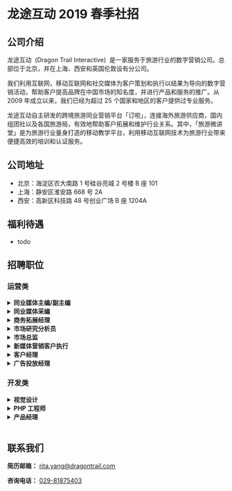 # 龙途互动 2019 春季社招

## 公司介绍

龙途互动  (Dragon Trail Interactive)  是一家服务于旅游行业的数字营销公司。总部位于北京，并在上海、西安和英国伦敦设有分公司。

我们利用互联网，移动互联网和社交媒体为客户策划和执行以结果为导向的数字营销活动，帮助客户提高品牌在中国市场的知名度，并进行产品和服务的推广。从 2009 年成立以来，我们已经为超过 25 个国家和地区的客户提供过专业服务。

龙途互动自主研发的跨境旅游同业营销平台「订啦」，连接海外旅游供应商，国内组团社以及各国旅游局，有效地帮助客户拓展和维护行业关系。其中，「旅游微讲堂」是为旅游行业量身打造的移动教学平台，利用移动互联网技术为旅游行业带来便捷高效的培训和认证服务。

## 公司地址

- 北京：海淀区农大南路 1 号硅谷亮城 2 号楼 B 座 101
- 上海：静安区淮安路 668 号 2A
- 西安：高新区科技路 48 号创业广场 B 座 1204A

## 福利待遇

- todo

## 招聘职位

### 运营类

<details><summary><strong>同业媒体主编/副主编</strong></summary>

<br/>

> **招聘人数：** 1 &nbsp;&nbsp;&nbsp;&nbsp; **办公室地点：** 北京/上海

**岗位职责：**

- 负责同业媒体账号内容策划及工作计划制定
- 挖掘行业动态与热点，及时发布行业资讯、事件报道
- 与旅游机构与企业紧密联系，及时获取最新活动情报，开展采写工作
- 制定同业媒体账号推广策略，扩大账号影响力

**任职要求：**

- 大学本科以上学历，具备中英双语能力者优先
- 三年以上新闻传媒或旅游行业从业经验，有采写、账号运营管理、内容策划经验
- 具备良好的语言文字功底和逻辑思维能力，善于对外交流
- 善于抓取时事新闻及网络热点，有旅游行业相关经验者优先
- 具备良好的工作执行力，有团队合作意识

**[发送简历](mailto:rita.yang@dragontrail.com?subject=应聘-同业媒体主编/副主编-姓名)**

<br>

</details>

<details><summary><strong>同业媒体采编</strong></summary>

<br/>

> **招聘人数：** 1 &nbsp;&nbsp;&nbsp;&nbsp; **办公室地点：** 北京/上海

**岗位职责：**

- 配合主编开展行业资讯采集、编写工作
- 参加行业活动，进行事件报道
- 制定人物采访计划、提纲，进行采访、报道

**任职要求：**

- 大学本科以上学历，具备中英双语能力者优先
- 一年以上新闻传媒或旅游行业从业经验，善于捕捉时事热点，有人物采访、采编报道经验
- 具备良好的语言文字功底和逻辑思维能力，善于对外交流
- 具备良好的工作执行力，有团队合作意识

**[发送简历](mailto:rita.yang@dragontrail.com?subject=应聘-同业媒体采编-姓名)**

<br/>

</details>

<details><summary><strong>商务拓展经理</strong></summary>

<br/>

> **招聘人数：** 1 &nbsp;&nbsp;&nbsp;&nbsp; **办公室地点：** 北京

**岗位职责：**

- 在旅游行业内开发新市场，识别潜在客户，寻找合作商机
- 通过向客户提供新的解决方案和服务来维护现有客户关系
- 为客户定制专业、有效的方案和产品
- 参加行业内的活动，例如行业会议和展会等，寻找潜在销售机会并提高公司在该行业的知名度
- 与市场部合作利用对市场和竞争对手的分析，形成公司独特的销售方案和差异化销售
- 主动与管理层和团队进行沟通，并通过与公司其他部门的合作来优化客户服务和提升销售机会

**任职要求：**

- 三年以上的业务拓展或者销售工作经验
- 拥有丰富的数字营销和旅游行业经验者优先
- 良好的策划、方案撰写和演讲技巧
- 能适应多重工作任务，在有效期内能独立完成任务，并建立良好的行业关系
- 能够快速发展新的业务关系，赢得信任
- 有多元文化的工作经验
- 优秀的中英文口语和书面表达能力
- 熟练使用 Microsoft Word、Power Point 和 Excel

**[发送简历](mailto:rita.yang@dragontrail.com?subject=应聘-商务拓展经理-姓名)**

<br/>

</details>

<details><summary><strong>市场研究分析员</strong></summary>

<br/>

> **招聘人数：** 1 &nbsp;&nbsp;&nbsp;&nbsp; **办公室地点：** 北京

**岗位职责：**

- 协助市场销售部，对行业内优秀、经典营销案例进行研究
- 收集、分析和汇总数据和趋势，提供市场监测和信息研究，明确当前的以及新兴的行业趋势
- 与市场营销团队合作，定期制作研究报告
- 编制月度和季度行业报告，并提供主要行业参与者的主要统计数据
- 使用传统和先进的方法来进行深入的数据分析

**任职要求：**

- 本科以上学历，市场营销或工商管理等相关专业，一年以上的数据研究及相关工作经验
- 旅游或新媒体相关经验，对数字营销行业非常感兴趣
- 优秀的书面和口头沟通技巧
- 很强的分析能力和批判性思维能力
- 注重细节，有很强的组织能力
- 比较了解中国的商业环境
- 积极主动，能够独立完成工作
- 擅长 Excel、PowerPoint 和 SPSS

**[发送简历](mailto:rita.yang@dragontrail.com?subject=应聘-市场研究分析员-姓名)**

<br/>

</details>

<details><summary><strong>市场总监</strong></summary>

<br/>

> **招聘人数：** 1 &nbsp;&nbsp;&nbsp;&nbsp; **办公室地点：** 北京

**岗位职责：**

- 管理线下活动、展销会、网络研讨会等会议，增强龙途互动在中国和国际市场的知名度
- 监测和分析媒体出版的有关中国出境游和数字营销的最新趋势和报告，并协助将其翻译成英文
- 与业内高级管理层、专家和媒体联系采访，收集市场见解，为我们的博客、时事通讯、报告和出品指南提供内容
- 协助编写当前和新产品的营销材料、案例分析，展示公司的服务和产品，并对公司网站内容进行更新
- 设计和撰写新闻稿、文章、中文报告，并通过公司每月时事通讯、新媒体等相关渠道进行传播
- 根据每月营销活动，准备月度报告

**任职要求：**

- 至少三年市场营销相关经验
- 优秀的中英文书面和口头表达能力(包括翻译技巧)
- 熟练掌握数字营销传播方面的技能和知识
- 了解中国主流社交媒体平台，搜索引擎优化和线上营销活动
- 良好的研究和分析能力
- 关注细节，以确保较高的文案编辑标准
- 熟悉 Microsoft Word、Power Point、Excel 和 Word Press，有使用图片编辑和设计软件的能力为佳
- 在旅游和数字营销方面有相关经验者优先

**[发送简历](mailto:rita.yang@dragontrail.com?subject=应聘-市场总监-姓名)**

<br/>

</details>

<details><summary><strong>新媒体营销客户执行</strong></summary>

<br/>

> **招聘人数：** 3 &nbsp;&nbsp;&nbsp;&nbsp; **办公室地点：** 北京、上海、西安

**岗位职责：**

- 负责根据客户品牌，制定社交媒体战略
- 根据运营战略制定具体的运营策略，并负责实施，达到相应运营指标
- 制定社交媒体营销活动方案，并配合客户经理保证方案的实施执行
- 不断总结社交媒体平台的案例和成功经验，创新思维，应用新服务于公司业务
- 在微博微信日常运营过程中与客户进行深度沟通
- 制定周度、月度、年度帐号维护计划。按时高质量完成微博微信运营报告

**任职要求：**

- 本科学历以上，有海外学习工作经历，传播、市场营销等相关专业毕业优先
- 热爱互联网,热爱旅游行业。有旅游行业，新媒体行业工作经验者优先
- 工作热情、细致认真
- 了解关注数字营销领域的各类新技术产品
- 对社交媒体帐号运营有自己的见解并曾运用于实践
- 具有良好的中、英文沟通能力,善于在国际化团队工作，并能很好地与海外客户交流

**[发送简历](mailto:rita.yang@dragontrail.com?subject=应聘-新媒体营销客户执行-姓名)**

<br/>

</details>

<details><summary><strong>客户经理</strong></summary>

<br/>

> **招聘人数：** 1 **办公室地点：** 北京、西安、上海

**岗位职责：**

- 管理现有客户业务
- 引领年轻的数字营销团队及创意计划过程
- 对客户中文网站的内容维护、更新、管理等进行负责
- 协助和维持现有客户关系
- 进行在线调研及市场计划
- 对社交媒体账户数据进行统计及提供相应分析报告
- 管理社交媒体在线活动，促进线上参与度，提高客户品牌知名度
- 和公司管理团队密切沟通，高效完成各项任务

**任职要求：**

- PR、传播、新闻、广告、市场专业
- 3 年以上客户管理相关经验
- 充足的中国社交媒体、在线市场营销、及数字整合营销、传播的相关背景经验
- 对社交媒体及市场传播有强烈的兴趣
- 英语精通
- 能适应多重工作任务，在有效期内能独立完成任务，分清事情主次，态度积极、注重细节、有极强的沟通及组织能力
- 有在线营销背景，如 SEO 、SEM、 CPC、CPA 及旅游市场营销背景的优先考虑

**[发送简历](mailto:rita.yang@dragontrail.com?subject=应聘-客户经理-姓名)**

<br/>

</details>

<details><summary><strong>广告投放经理</strong></summary>

<br/>

> **招聘人数：** 1 &nbsp;&nbsp;&nbsp;&nbsp; **办公室地点：** 北京、西安

**岗位职责：**

- 负责广告投放计划的制定及广告效果分析、评估，通过投放数据有效的对投放渠道进行优化，降低投放成本
- 负责平台数据日报体系的搭建和日常数据收集汇总
- 具备优秀的数据分析能力，能够从数据中挖掘规律与方法，进行广告策略调整
- 对产品投放的媒体质量进行把控
- 监测和分析各客户网站流量数据，善于从数据中发现问题

**任职要求：**

- 市场营销、广告学专业相关专业，1 年以上广告投放工作经验
- 熟悉微博粉丝通，粉丝头条，微信朋友圈，微信公众号，广点通等渠道推广方式
- 思维敏捷，对数据变化敏感度高，较强的数据分析能力
- 能够熟练使用 GA 和百度统计等流量分析软件
- 很强的逻辑分析能力、执行能力和协调沟通能力
- 喜欢网络推广，有互联网旅游行业工作经验者优先
- 英文读写能力佳者优先

**[发送简历](mailto:rita.yang@dragontrail.com?subject=应聘-广告投放经理-姓名)**

<br/>

</details>

### 开发类

<details><summary><strong>视觉设计</strong></summary>

<br/>

> **招聘人数：** 1 &nbsp;&nbsp;&nbsp;&nbsp; **办公室地点：** 西安

**岗位职责：**

- 负责网站产品和在线推广项目的整体视觉设计，并确保产品视觉效果的一致性和发展性，充满想象力，性格开朗，富有创造力，善于思考。

**任职要求：**

- 本科学历以上，相关设计专业毕业
- 三年以上网页设计相关经验
- 精通 Photoshop、Illustrator 等设计软件
- 了解东西方网页设计的差异，具有中英文网页设计的能力
- 能合理分析客户的商业需求，了解网页设计对用户操作行为的影响
- 熟悉 FLASH 制作者优先
- 熟悉 HTML/CSS/Javascript 语言者优先

**[发送简历](mailto:rita.yang@dragontrail.com?subject=应聘-视觉设计-姓名)**

<br/>

</details>

<details><summary><strong>PHP 工程师</strong></summary>

<br/>

> **招聘人数：** 2 &nbsp;&nbsp;&nbsp;&nbsp; **办公室地点：** 西安

**岗位职责：**

- 理解和分析产品需求，制定合理技术方案与开发计划
- 负责产品后台模块功能开发，跟踪相关的新技术
- 对产品改进提出合理建议，并参与到产品各个关键需求阶段
- 解决各种开发上的问题，确保项目按期完成
- 负责组内迭代，并参与其他组之间的工作协调

**任职要求：**

- 全日制统招本科以上学历，计算机科学与技术及相关专业
- 两年以上 PHP 开发经验，有大型网站开发经验者优先
- 熟练使用 MySQL，良好的数据库设计和丰富的优化经验
- 熟悉 Memcached 或 Redis 等 NoSQL 技术
- 熟练运用 git 进行版本控制
- 熟悉 linux 常用操作命令
- 熟悉 PHP 开源开发框架者优先

**加分项：**

- Laravel 开发经验
- swoole 或 workerman 使用和开发经验
- 熟练使用 Elastic Search

**[发送简历](mailto:rita.yang@dragontrail.com?subject=应聘-PHP工程师-姓名)**

<br/>

</details>

<details><summary><strong>产品经理</strong></summary>

<br/>

> **招聘人数：** 1 &nbsp;&nbsp;&nbsp;&nbsp; **办公室地点：** 西安

**岗位职责：**

- 根据公司产品战略，进行新产品的研究和规划
- 负责产品的功能规划，产品原型设计、需求文档编写
- 负责产品管理，制定可执行的计划并驱动监控执行，跟进产品的流程及进度，保证产品如期上线
- 负责运营计划制定，并监督执行，对运营指标负责
- 负责收集用户的反馈，不断优化产品功能
- 分析及跟踪竞争对手，定期进行竞品分析，吸取行业优点
- 负责跟踪互联网行业的发展动态，掌握产品趋势和设计趋势
- 负责团队管理工作，协调激励团队成员

**任职要求：**

- 三年以上产品经理经验
- 了解第三方应用开发者优先
- 对互联网市场和行业触觉敏锐、思维活跃、条理清晰，有较强的逻辑分析和理解能力
- 熟练掌握 Axure RP、visio 等原型设计工具，对用户体验有追求
- 沟通协调能力强，具有优秀的创造力、逻辑思维与数字分析能力
- 工作主动积极，能承受较高的工作压力
- 有旅游社区类产品或移动互联网产品经验者优先

**[发送简历](mailto:rita.yang@dragontrail.com?subject=应聘-产品经理-姓名)**

<br/>

</details>

<br/>

## 联系我们

**简历邮箱：** <a href="mailto:rita.yang@dragontrail.com">rita.yang@dragontrail.com</a>

**咨询电话：** <a href="tel:029-81875403">029-81875403</a>
